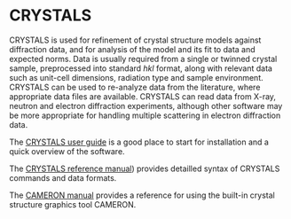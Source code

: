 # CRYSTALS 
CRYSTALS is used for refinement of crystal structure models against diffraction data, and for analysis of the model and its fit to data and expected norms. 
Data is usually required from a single or twinned crystal sample, preprocessed into standard *hkl* format, along with relevant data such as unit-cell dimensions, radiation type and sample environment. CRYSTALS can be used to re-analyze data from the literature, where appropriate data files are available.
CRYSTALS can read data from X-ray, neutron and electron diffraction experiments, although other software may be more appropriate for handling multiple scattering in electron diffraction data.  

The [CRYSTALS user guide](https://chemcryst.github.io/crystals/userguide.html) is a good place to start for installation and a quick overview of the software.

The [CRYSTALS reference manual](https://chemcryst.github.io/crystals/crystalsmanual.html)) provides detailled syntax of CRYSTALS commands and data formats.

The [CAMERON manual](https://chemcryst.github.io/crystals/cameron.html) provides a reference for using the built-in crystal structure graphics tool CAMERON. 
